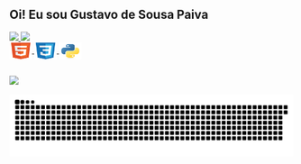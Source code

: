 ## Oi! Eu sou Gustavo de Sousa Paiva
 <div>
  <a href="https://github.com/gustavo2244">
  <img height="180em" src="https://github-readme-stats.vercel.app/api?username=gustavo2244&show_icons=true&theme=dracula&include_all_commits=true&count_private=true"/>
  <img height="180em" src="https://github-readme-stats.vercel.app/api/top-langs/?username=gustavo2244&layout=compact&langs_count=7&theme=dracula"/>
</div>
  
  <img align="center" alt="Gustavo-HTML" height="30" width="40" src="https://raw.githubusercontent.com/devicons/devicon/master/icons/html5/html5-original.svg">
  <img align="center" alt="Gustavo-CSS" height="30" width="40" src="https://raw.githubusercontent.com/devicons/devicon/master/icons/css3/css3-original.svg">
  <img align="center" alt="Gustavo-Python" height="30" width="40" src="https://raw.githubusercontent.com/devicons/devicon/master/icons/python/python-original.svg">
  
  ## 
  
  <div> 
  <a href="https://www.linkedin.com/in/gustavo-de-sousa-paiva-05116419b/" target="_blank"><img src="https://img.shields.io/badge/-LinkedIn-%230077B5?style=for-the-badge&logo=linkedin&logoColor=white" target="_blank"></a>
    
 ![Snake animation](https://github.com/gustavo2244/gustavo2244/blob/output/github-contribution-grid-snake.svg)
    
  </div>
